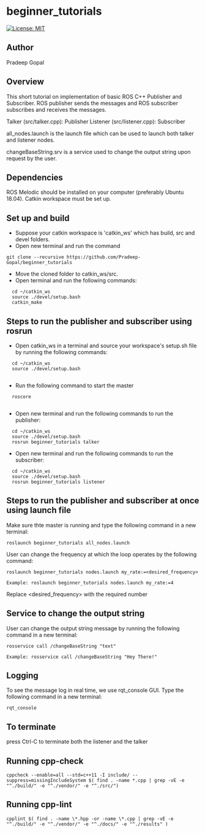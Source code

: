 # beginner_tutorials
[![License: MIT](https://img.shields.io/badge/License-MIT-yellow.svg)](https://opensource.org/licenses/MIT)

## Author

Pradeep Gopal

## Overview

This short tutorial on implementation of basic ROS C++ Publisher and Subscriber.
ROS publisher sends the messages and ROS subscriber subscribes and receives the messages.

Talker (src/talker.cpp): Publisher
Listener (src/listener.cpp): Subscriber

all_nodes.launch is the launch file which can be used to launch both talker and listener nodes.

changeBaseString.srv is a service used to change the output string upon request by the user.

## Dependencies

ROS Melodic should be installed on your computer (preferably Ubuntu 18.04).
Catkin workspace must be set up.

## Set up and build

- Suppose your catkin workspace is 'catkin_ws' which has build, src and devel folders.
- Open new terminal and run the command 
```
git clone --recursive https://github.com/Pradeep-Gopal/beginner_tutorials

```
- Move the cloned folder to catkin_ws/src.
- Open terminal and run the following commands:
```
  cd ~/catkin_ws
  source ./devel/setup.bash
  catkin_make

```
## Steps to run the publisher and subscriber using rosrun

- Open catkin_ws in a terminal and source your workspace's setup.sh file by running the following commands:
```
  cd ~/catkin_ws
  source ./devel/setup.bash
  
```
- Run the following command to start the master
```
  roscore
  
```
- Open new terminal and run the following commands to run the publisher:
```
  cd ~/catkin_ws
  source ./devel/setup.bash
  rosrun beginner_tutorials talker

```
- Open new terminal and run the following commands to run the subscriber:
```
  cd ~/catkin_ws
  source ./devel/setup.bash
  rosrun beginner_tutorials listener

```

## Steps to run the publisher and subscriber at once using launch file

Make sure thte master is running and type the following command in a new terminal:
```
roslaunch beginner_tutorials all_nodes.launch

```
User can change the frequency at which the loop operates by the following command:
```
roslaunch beginner_tutorials nodes.launch my_rate:=<desired_frequency>

Example: roslaunch beginner_tutorials nodes.launch my_rate:=4

```
Replace <desired_frequency> with the required number 

## Service to change the output string

User can change the output string message by running the following command in a new terminal:
```
rosservice call /changeBaseString "text"

Example: rosservice call /changeBaseString "Hey There!"

```

## Logging

To see the message log in real time, we use rqt_console GUI.
Type the following command in a new terminal:
```
rqt_console
```

## To terminate

press Ctrl-C to terminate both the listener and the talker

## Running cpp-check

```
cppcheck --enable=all --std=c++11 -I include/ --suppress=missingIncludeSystem $( find . -name *.cpp | grep -vE -e "^./build/" -e "^./vendor/" -e "^./src/")

```

## Running cpp-lint

```
cpplint $( find . -name \*.hpp -or -name \*.cpp | grep -vE -e "^./build/" -e "^./vendor/" -e "^./docs/" -e "^./results" )

```


